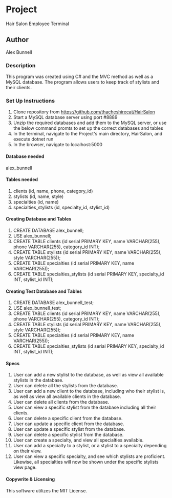 # Project
Hair Salon Employee Terminal

## Author
Alex Bunnell

### Description
This program was created using C# and the MVC method as well as a MySQL database. The program allows users to keep track of stylists and their clients.

### Set Up Instructions
1. Clone repository from https://github.com/thacheshirecat/HairSalon
2. Start a MySQL database server using port #8889
3. Unzip the required databases and add them to the MySQL server, or use the below command promts to set up the correct databases and tables
4. In the terminal, navigate to the Project's main directory, HairSalon, and execute dotnet run
5. In the browser, navigate to localhost:5000

#### Database needed
alex_bunnell

#### Tables needed
1. clients (id, name, phone, category_id)
2. stylists (id, name, style)
3. specialties (id, name)
4. specialties_stylists (id, specialty_id, stylist_id)

#### Creating Database and Tables
1. CREATE DATABASE alex_bunnell;
2. USE alex_bunnell;
3. CREATE TABLE clients (id serial PRIMARY KEY, name VARCHAR(255), phone VARCHAR(255), category_id INT);
4. CREATE TABLE stylists (id serial PRIMARY KEY, name VARCHAR(255), style VARCHAR(255));
5. CREATE TABLE specialties (id serial PRIMARY KEY, name VARCHAR(255));
6. CREATE TABLE specialties_stylists (id serial PRIMARY KEY, specialty_id INT, stylist_id INT);

#### Creating Test Database and Tables
1. CREATE DATABASE alex_bunnell_test;
2. USE alex_bunnell_test;
3. CREATE TABLE clients (id serial PRIMARY KEY, name VARCHAR(255), phone VARCHAR(255), category_id INT);
4. CREATE TABLE stylists (id serial PRIMARY KEY, name VARCHAR(255), style VARCHAR(255));
5. CREATE TABLE specialties (id serial PRIMARY KEY, name VARCHAR(255));
6. CREATE TABLE specialties_stylists (id serial PRIMARY KEY, specialty_id INT, stylist_id INT);

#### Specs
1. User can add a new stylist to the database, as well as view all available stylists in the database.
2. User can delete all the stylists from the database.
3. User can add a new client to the database, including who their stylist is, as well as view all available clients in the database.
4. User can delete all clients from the database.
5. User can view a specific stylist from the database including all their clients.
6. User can delete a specific client from the database.
7. User can update a specific client from the database.
8. User can update a specific stylist from the database.
9. User can delete a specific stylist from the database.
10. User can create a specialty, and view all specialties available.
11. User can add a specialty to a stylist, or a stylist to a specialty depending on their view.
12. User can view a specific specialty, and see which stylists are proficient. Likewise, all specialties will now be shown under the specific stylists view page.

#### Copywrite & Licensing
This software utilizes the MIT License.
